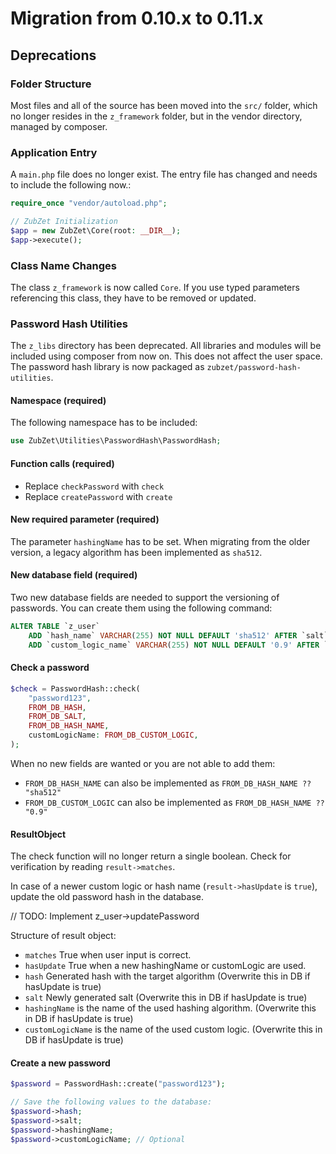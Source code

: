 # Migration from 0.10.x to 0.11.x

## Deprecations

### Folder Structure
Most files and all of the source has been moved into the `src/` folder, which no longer resides in the `z_framework` folder, but in the vendor directory, managed by composer.

### Application Entry
A `main.php` file does no longer exist. The entry file has changed and needs to include the following now.:
``` PHP
require_once "vendor/autoload.php";

// ZubZet Initialization
$app = new ZubZet\Core(root: __DIR__);
$app->execute();
```

### Class Name Changes
The class `z_framework` is now called `Core`. If you use typed parameters referencing this class, they have to be removed or updated.

### Password Hash Utilities
The `z_libs` directory has been deprecated. All libraries and modules will be included using composer from now on. This does not affect the user space. The password hash library is now packaged as `zubzet/password-hash-utilities`.

#### Namespace (required)
The following namespace has to be included:
``` PHP
use ZubZet\Utilities\PasswordHash\PasswordHash;
```

#### Function calls (required)
- Replace `checkPassword` with `check`
- Replace `createPassword` with `create`

#### New required parameter (required)
The parameter `hashingName` has to be set. When migrating from the older version, a legacy algorithm has been implemented as `sha512`.

#### New database field (required)
Two new database fields are needed to support the versioning of passwords. You can create them using the following command:

``` SQL
ALTER TABLE `z_user`
    ADD `hash_name` VARCHAR(255) NOT NULL DEFAULT 'sha512' AFTER `salt`,
    ADD `custom_logic_name` VARCHAR(255) NOT NULL DEFAULT '0.9' AFTER `hash_name`;
```

#### Check a password
``` PHP
$check = PasswordHash::check(
    "password123",
    FROM_DB_HASH,
    FROM_DB_SALT,
    FROM_DB_HASH_NAME,
    customLogicName: FROM_DB_CUSTOM_LOGIC,
);
```

When no new fields are wanted or you are not able to add them:
- `FROM_DB_HASH_NAME` can also be implemented as `FROM_DB_HASH_NAME ?? "sha512"`
- `FROM_DB_CUSTOM_LOGIC` can also be implemented as `FROM_DB_HASH_NAME ?? "0.9"`

#### ResultObject
The check function will no longer return a single boolean. Check for verification by reading `result->matches`.

In case of a newer custom logic or hash name (`result->hasUpdate` is `true`), update the old password hash in the database.

// TODO: Implement z_user->updatePassword

Structure of result object:
- `matches` True when user input is correct.
- `hasUpdate` True when a new hashingName or customLogic are used.
- `hash` Generated hash with the target algorithm (Overwrite this in DB if hasUpdate is true)
- `salt` Newly generated salt (Overwrite this in DB if hasUpdate is true)
- `hashingName` is the name of the used hashing algorithm. (Overwrite this in DB if hasUpdate is true)
- `customLogicName` is the name of the used custom logic. (Overwrite this in DB if hasUpdate is true)

#### Create a new password

``` PHP
$password = PasswordHash::create("password123");

// Save the following values to the database:
$password->hash;
$password->salt;
$password->hashingName;
$password->customLogicName; // Optional
```